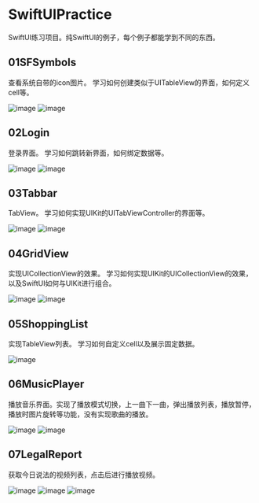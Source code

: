 # SwiftUIPractice
SwiftUI练习项目。纯SwiftUI的例子，每个例子都能学到不同的东西。

## 01SFSymbols
查看系统自带的icon图片。
学习如何创建类似于UITableView的界面，如何定义cell等。

![image](https://github.com/flywo/SwiftUIPractice/blob/master/01SFSymbols/1.png)
![image](https://github.com/flywo/SwiftUIPractice/blob/master/01SFSymbols/2.png)

## 02Login
登录界面。
学习如何跳转新界面，如何绑定数据等。

![image](https://github.com/flywo/SwiftUIPractice/blob/master/02Login/1.png)
![image](https://github.com/flywo/SwiftUIPractice/blob/master/02Login/2.png)

## 03Tabbar
TabView。
学习如何实现UIKit的UITabViewController的界面等。

![image](https://github.com/flywo/SwiftUIPractice/blob/master/03Tabbar/1.png)
![image](https://github.com/flywo/SwiftUIPractice/blob/master/03Tabbar/2.png)


## 04GridView
实现UICollectionView的效果。
学习如何实现UIKit的UICollectionView的效果，以及SwiftUI如何与UIKit进行组合。

![image](https://github.com/flywo/SwiftUIPractice/blob/master/04GridView/1.png)
![image](https://github.com/flywo/SwiftUIPractice/blob/master/04GridView/2.png)


## 05ShoppingList
实现TableView列表。
学习如何自定义cell以及展示固定数据。

![image](https://github.com/flywo/SwiftUIPractice/blob/master/05ShoppingList/1.png)


## 06MusicPlayer
播放音乐界面。实现了播放模式切换，上一曲下一曲，弹出播放列表，播放暂停，播放时图片旋转等功能，没有实现歌曲的播放。

![image](https://github.com/flywo/SwiftUIPractice/blob/master/06MusicPlayer/1.png)
![image](https://github.com/flywo/SwiftUIPractice/blob/master/06MusicPlayer/2.png)


## 07LegalReport
获取今日说法的视频列表，点击后进行播放视频。

![image](https://github.com/flywo/SwiftUIPractice/blob/master/07LegalReport/1.png)
![image](https://github.com/flywo/SwiftUIPractice/blob/master/07LegalReport/2.png)
![image](https://github.com/flywo/SwiftUIPractice/blob/master/07LegalReport/3.png)
